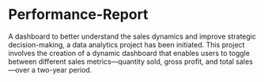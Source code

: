 # Performance-Report
A dashboard to better understand the sales dynamics and improve strategic decision-making, a data analytics project has been initiated. This project involves the creation of a dynamic dashboard that enables users to toggle between different sales metrics—quantity sold, gross profit, and total sales—over a two-year period.
